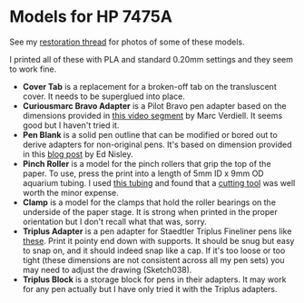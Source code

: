 # Models for HP 7475A

See my [restoration thread](https://mastodon.social/@tpolecat/114168401629103374) for photos of some of these models.

I printed all of these with PLA and standard 0.20mm settings and they seem to work fine.

- **Cover Tab** is a replacement for a broken-off tab on the transluscent cover. It needs to be superglued into place.
- **Curiousmarc Bravo Adapter** is a Pilot Bravo pen adapter based on the dimensions provided in [this video segment](https://youtu.be/h-oj4HrTH14?t=424) by Marc Verdiell. It seems good but I haven't tried it.
- **Pen Blank** is a solid pen outline that can be modified or bored out to derive adapters for non-original pens. It's based on dimension provided in this [blog post](https://softsolder.com/2015/04/21/hp-7475a-plotter-oem-pen-body-model/) by Ed Nisley.
- **Pinch Roller** is a model for the pinch rollers that grip the top of the paper. To use, press the print into a length of 5mm ID x 9mm OD aquarium tubing. I used [this tubing](https://www.amazon.com/dp/B01N3M7SK8?ref_=ppx_hzsearch_conn_dt_b_fed_asin_title_2) and found that a [cutting tool](https://www.amazon.com/dp/B09BD3JSB6?ref_=ppx_hzsearch_conn_dt_b_fed_asin_title_1&th=1) was well worth the minor expense.
- **Clamp** is a model for the clamps that hold the roller bearings on the underside of the paper stage. It is strong when printed in the proper orientation but I don't recall what that was, sorry.
- **Triplus Adapter** is a pen adapter for Staedtler Triplus Fineliner pens like [these](https://www.amazon.com/dp/B09SV65VHB?ref_=ppx_hzsearch_conn_dt_b_fed_asin_title_1). Print it pointy end down with supports. It should be snug but easy to snap on, and it should indeed snap like a cap. If it's too loose or too tight (these dimensions are not consistent across all my pen sets) you may need to adjust the drawing (Sketch038).
- **Triplus Block** is a storage block for pens in their adapters. It may work for any pen actually but I have only tried it with the Triplus adapters.


